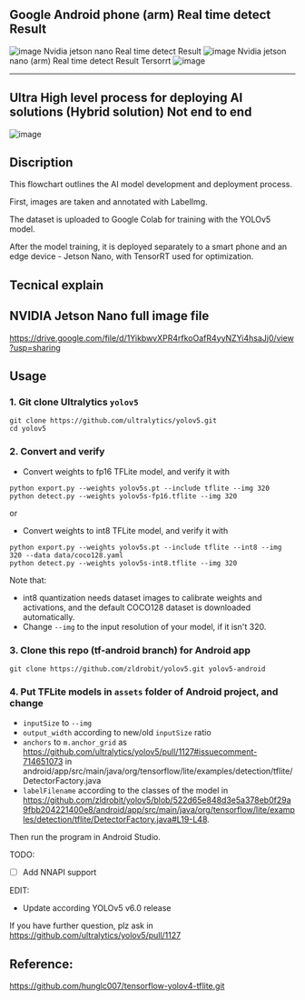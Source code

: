 Google Android phone (arm) Real time detect Result 
---
![image](https://github.com/shemberlin/tray_tfinnovator/blob/3331315961ff6e7c102409392a84e3ddebb1591c/gif/result.gif)
Nvidia jetson nano Real time detect Result 
![image](https://github.com/shemberlin/tray_tfinnovator/blob/fb9aaae852c774fbe2067c803f81115308349664/gif/real_time_detectation_nvidia_jetson_nano.gif)
Nvidia jetson nano (arm) Real time detect Result Tersorrt
![image](https://github.com/shemberlin/tray_tfinnovator/blob/3331315961ff6e7c102409392a84e3ddebb1591c/gif/real_time_detectation_nvidia_jetson_nano_tensorrt.gif)

---
## Ultra High level process for deploying AI solutions (Hybrid solution) Not end to end
![image](https://github.com/shemberlin/tray_tfinnovator/blob/961e97bafc864278c83792271f03c61601eac4b1/gif/ultra_high_level_process_for_deploying_AI_solution.gif)

## Discription
This flowchart outlines the AI model development and deployment process. 

First, images are taken and annotated with LabelImg. 

The dataset is uploaded to Google Colab for training with the YOLOv5 model.

After the model training, it is deployed separately to a smart phone and an edge device - Jetson Nano, with TensorRT used for optimization. 
## Tecnical explain
## NVIDIA Jetson Nano full image file
https://drive.google.com/file/d/1YikbwvXPR4rfkoOafR4yyNZYi4hsaJj0/view?usp=sharing
## Usage
### 1. Git clone Ultralytics `yolov5`
```
git clone https://github.com/ultralytics/yolov5.git
cd yolov5
```

### 2. Convert and verify
- Convert weights to fp16 TFLite model, and verify it with
```
python export.py --weights yolov5s.pt --include tflite --img 320
python detect.py --weights yolov5s-fp16.tflite --img 320
```
or 
- Convert weights to int8 TFLite model, and verify it with
```
python export.py --weights yolov5s.pt --include tflite --int8 --img 320 --data data/coco128.yaml
python detect.py --weights yolov5s-int8.tflite --img 320
```
Note that:
* int8 quantization needs dataset images to calibrate weights and activations, and the default COCO128 dataset is downloaded automatically.
* Change `--img` to the input resolution of your model, if it isn't 320. 

### 3. Clone this repo (tf-android branch) for Android app
```
git clone https://github.com/zldrobit/yolov5.git yolov5-android
```

### 4. Put TFLite models in `assets` folder of Android project, and change 
- `inputSize` to `--img`
- `output_width` according to new/old `inputSize` ratio
- `anchors` to `m.anchor_grid` as https://github.com/ultralytics/yolov5/pull/1127#issuecomment-714651073 
in android/app/src/main/java/org/tensorflow/lite/examples/detection/tflite/DetectorFactory.java
- `labelFilename` according to the classes of the model
in https://github.com/zldrobit/yolov5/blob/522d65e848d3e5a378eb0f29a9fbb204221400e8/android/app/src/main/java/org/tensorflow/lite/examples/detection/tflite/DetectorFactory.java#L19-L48. 

Then run the program in Android Studio.

TODO:
- [ ] Add NNAPI support

EDIT: 
- Update according YOLOv5 v6.0 release

If you have further question, plz ask in https://github.com/ultralytics/yolov5/pull/1127

## Reference:
https://github.com/hunglc007/tensorflow-yolov4-tflite.git
